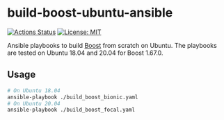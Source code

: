 build-boost-ubuntu-ansible
==========================

[![Actions Status](https://github.com/MasWag/build-boost-ubuntu-ansible/workflows/Bionic/badge.svg)](https://github.com/MasWag/build-boost-ubuntu-ansible/actions)
[![License: MIT](https://img.shields.io/badge/License-MIT-yellow.svg)](https://opensource.org/licenses/MIT)

Ansible playbooks to build [Boost](http://boost.org/) from scratch on Ubuntu. The playbooks are tested on Ubuntu 18.04 and 20.04 for Boost 1.67.0.

Usage
-----

```sh
# On Ubuntu 18.04
ansible-playbook ./build_boost_bionic.yaml
# On Ubuntu 20.04
ansible-playbook ./build_boost_focal.yaml
```
